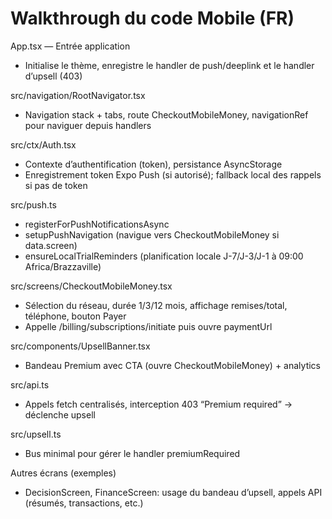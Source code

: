 # Walkthrough du code Mobile (FR)

App.tsx — Entrée application
- Initialise le thème, enregistre le handler de push/deeplink et le handler d’upsell (403)

src/navigation/RootNavigator.tsx
- Navigation stack + tabs, route CheckoutMobileMoney, navigationRef pour naviguer depuis handlers

src/ctx/Auth.tsx
- Contexte d’authentification (token), persistance AsyncStorage
- Enregistrement token Expo Push (si autorisé); fallback local des rappels si pas de token

src/push.ts
- registerForPushNotificationsAsync
- setupPushNavigation (navigue vers CheckoutMobileMoney si data.screen)
- ensureLocalTrialReminders (planification locale J-7/J-3/J-1 à 09:00 Africa/Brazzaville)

src/screens/CheckoutMobileMoney.tsx
- Sélection du réseau, durée 1/3/12 mois, affichage remises/total, téléphone, bouton Payer
- Appelle /billing/subscriptions/initiate puis ouvre paymentUrl

src/components/UpsellBanner.tsx
- Bandeau Premium avec CTA (ouvre CheckoutMobileMoney) + analytics

src/api.ts
- Appels fetch centralisés, interception 403 “Premium required” → déclenche upsell

src/upsell.ts
- Bus minimal pour gérer le handler premiumRequired

Autres écrans (exemples)
- DecisionScreen, FinanceScreen: usage du bandeau d’upsell, appels API (résumés, transactions, etc.)
